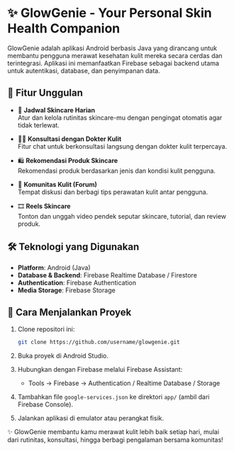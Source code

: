 # ✨ GlowGenie - Your Personal Skin Health Companion

GlowGenie adalah aplikasi Android berbasis Java yang dirancang untuk membantu pengguna merawat kesehatan kulit mereka secara cerdas dan terintegrasi. Aplikasi ini memanfaatkan Firebase sebagai backend utama untuk autentikasi, database, dan penyimpanan data.

## 🌟 Fitur Unggulan

- 🧴 **Jadwal Skincare Harian**  
  Atur dan kelola rutinitas skincare-mu dengan pengingat otomatis agar tidak terlewat.

- 👩‍⚕️ **Konsultasi dengan Dokter Kulit**  
  Fitur chat untuk berkonsultasi langsung dengan dokter kulit terpercaya.

- 🛍️ **Rekomendasi Produk Skincare**  
  Rekomendasi produk berdasarkan jenis dan kondisi kulit pengguna.

- 💬 **Komunitas Kulit (Forum)**  
  Tempat diskusi dan berbagi tips perawatan kulit antar pengguna.

- 🎞️ **Reels Skincare**  
  Tonton dan unggah video pendek seputar skincare, tutorial, dan review produk.

## 🛠️ Teknologi yang Digunakan

- **Platform**: Android (Java)
- **Database & Backend**: Firebase Realtime Database / Firestore
- **Authentication**: Firebase Authentication
- **Media Storage**: Firebase Storage

## 📲 Cara Menjalankan Proyek

1. Clone repositori ini:

    ```bash
    git clone https://github.com/username/glowgenie.git
    ```

2. Buka proyek di Android Studio.

3. Hubungkan dengan Firebase melalui Firebase Assistant:
    - Tools → Firebase → Authentication / Realtime Database / Storage

4. Tambahkan file `google-services.json` ke direktori `app/` (ambil dari Firebase Console).

5. Jalankan aplikasi di emulator atau perangkat fisik.

✨ GlowGenie membantu kamu merawat kulit lebih baik setiap hari, mulai dari rutinitas, konsultasi, hingga berbagi pengalaman bersama komunitas!
